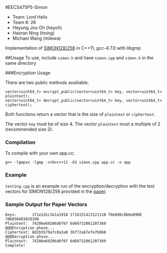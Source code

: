 #EECS475P5-Simon
* Team: Lord Helix
* Team #: 26
* Heyung Joo Oh (heyoh)
* Haoran Ning (hning)
* Michael Wang (milewa)

Implementation of [SIMON128/256](https://eprint.iacr.org/2013/404.pdf) in C++11, gcc-4.7.0 with libgmp

##Usage
To use, include `simon.h` and have `simon.cpp` and `simon.h` in the same directory

###Encryption Usage

There are two public methods availiable:

	vector<uint64_t> encrypt_public(vector<uint64_t> key, vector<uint64_t> plaintext);
	vector<uint64_t> decrypt_public(vector<uint64_t> key, vector<uint64_t> ciphertext);

Both functions return a vector that is the size of `plaintext` or `ciphertext`.

The vector `key` must be of size 4.
The vector `plaintext` must a multiple of 2 (recommended size 2).

### Compilation 

To compile with your own app.cc:

	g++ -lgmpxx -lgmp -std=c++11 -O3 simon.cpp app.cc -o app

### Example

`testing.cpp` is an example run of the encryption/decryption with the test vectors for SIMON128/256 provided in the [paper](https://eprint.iacr.org/2013/404.pdf).
	
### Sample Output for Paper Vectors

	Keys:       1f1e1d1c1b1a1918 1716151413121110 f0e0d0c0b0a0908 706050403020100 
	Plaintext:  74206e69206d6f6f 6d69732061207369
	@@@Encryption phase...
	Ciphertext: 8d2b5579afc8a3a0 3bf72a87efe7b868
	@@@Decryption phase...
	Plaintext:  74206e69206d6f6f 6d69732061207369
	Complete!
